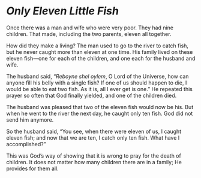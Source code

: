 # ***Only Eleven Little Fish***



Once there was a man and wife who were very poor. They had nine children. That made, including the two parents, eleven all together.

How did they make a living? The man used to go to the river to catch fish, but he never caught more than eleven at one time. His family lived on these eleven fish—one for each of the children, and one each for the husband and wife.

The husband said, “*Reboyne shel oylem*, O Lord of the Universe, how can anyone fill his belly with a single fish? If one of us should happen to die, I would be able to eat two fish. As it is, all I ever get is one.” He repeated this prayer so often that God finally yielded, and one of the children died.

The husband was pleased that two of the eleven fish would now be his. But when he went to the river the next day, he caught only ten fish. God did not send him anymore.

So the husband said, “You see, when there were eleven of us, I caught eleven fish; and now that we are ten, I catch only ten fish. What have I accomplished?”

This was God’s way of showing that it is wrong to pray for the death of children. It does not matter how many children there are in a family; He provides for them all.